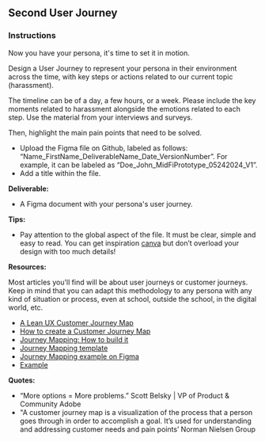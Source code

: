## Second User Journey

### Instructions

Now you have your persona, it's time to set it in motion.

Design a User Journey to represent your persona in their environment across the time, with key steps or actions related to our current topic (harassment).

The timeline can be of a day, a few hours, or a week. Please include the key moments related to harassment alongside the emotions related to each step. Use the material from your interviews and surveys.

Then, highlight the main pain points that need to be solved.

- Upload the Figma file on Github, labeled as follows: “Name_FirstName_DeliverableName_Date_VersionNumber”. For example, it can be labeled as “Doe_John_MidFiPrototype_05242024_V1”.
- Add a title within the file.

**Deliverable:**

- A Figma document with your persona's user journey.

**Tips:**

- Pay attention to the global aspect of the file. It must be clear, simple and easy to read. You can get inspiration [canva](https://www.canva.com/) but don’t overload your design with too much details!

**Resources:**

Most articles you'll find will be about user journeys or customer journeys. Keep in mind that you can adapt this methodology to any persona with any kind of situation or process, even at school, outside the school, in the digital world, etc.

- [A Lean UX Customer Journey Map](https://uxdesign.cc/proto-journey-a-lean-ux-customer-journey-map-30ea3a241edc)
- [How to create a Customer Journey Map](https://www.youtube.com/watch?v=mSxpVRo3BLg)
- [Journey Mapping: How to build it](https://www.lucidchart.com/blog/how-to-build-customer-journey-maps)
- [Journey Mapping template](https://d2slcw3kip6qmk.cloudfront.net/marketing/blog/2017Q3/SEO-initiative-customer-journey-mapping/CustomerJourneyMap1.png)
- [Journey Mapping example on Figma](https://www.figma.com/file/5tittjiznRCWTNR2xI5FIT/Untitled?node-id=0%3A1)
- [Example](https://d2slcw3kip6qmk.cloudfront.net/marketing/blog/2017Q3/SEO-initiative-customer-journey-mapping/CustomerJourneyMap1.png)

**Quotes:**

- “More options = More problems.” Scott Belsky | VP of Product & Community Adobe
- "A customer journey map is a visualization of the process that a person goes through in order to accomplish a goal. It’s used for understanding and addressing customer needs and pain points’ Norman Nielsen Group
